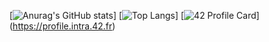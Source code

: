 [![Anurag's GitHub stats](https://github-readme-stats.vercel.app/api?username=williamollio&show_icons=true&theme=tokyonight)]
[![Top Langs](https://github-readme-stats.vercel.app/api/top-langs/?username=williamollio&show_icons=true&theme=tokyonight)]
[![42 Profile Card](https://1337-readme.vercel.app/api/profile?cursus=42cursus&dark=true&email=hide&leet_logo=hide&login=wollio)]
(https://profile.intra.42.fr)
